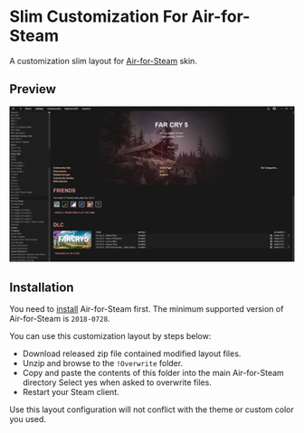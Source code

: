 # Slim Customization For Air-for-Steam
A customization slim layout for [Air-for-Steam](https://github.com/Outsetini/Air-for-Steam) skin.  

## Preview
![preview01.png](https://raw.githubusercontent.com/MamoruDS/slim-customization-for-air-for-steam/master/preview/preview01.png)

## Installation
You need to [install](https://github.com/Outsetini/Air-for-Steam/releases) Air-for-Steam first. The minimum supported version of Air-for-Steam is `2018-0728`.

You can use this customization layout by steps below:
- Download released zip file contained modified layout files.
- Unzip and browse to the `!Overwrite` folder.
- Copy and paste the contents of this folder into the main Air-for-Steam directory Select yes when asked to overwrite files.
- Restart your Steam client.

Use this layout configuration will not conflict with the theme or custom color you used.